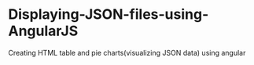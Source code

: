 # Displaying-JSON-files-using-AngularJS
Creating HTML table and pie charts(visualizing JSON data) using angular
